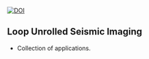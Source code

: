 [![DOI](https://zenodo.org/badge/271857704.svg)](https://zenodo.org/badge/latestdoi/271857704)

## Loop Unrolled Seismic Imaging

- Collection of applications.
